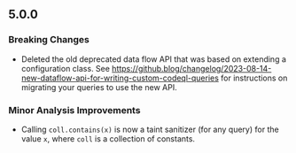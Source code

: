 ## 5.0.0

### Breaking Changes

* Deleted the old deprecated data flow API that was based on extending a configuration class. See https://github.blog/changelog/2023-08-14-new-dataflow-api-for-writing-custom-codeql-queries for instructions on migrating your queries to use the new API.

### Minor Analysis Improvements

* Calling `coll.contains(x)` is now a taint sanitizer (for any query) for the value `x`, where `coll` is a collection of constants.
